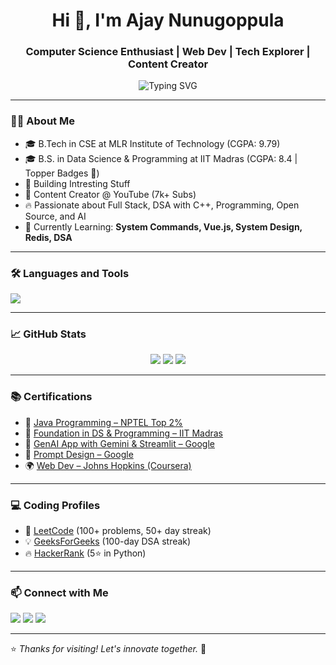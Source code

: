 <h1 align="center">Hi 👋, I'm Ajay Nunugoppula</h1>
<h3 align="center">Computer Science Enthusiast | Web Dev | Tech Explorer | Content Creator</h3>

<p align="center">
  <img src="https://readme-typing-svg.demolab.com?font=Fira+Code&pause=1000&center=true&vCenter=true&width=435&lines=Code.+Create.+Connect.;Dual+Degree+Student;Web+Dev+Specialist;7k%2B+YouTube+Community;DSA+Explorer" alt="Typing SVG" />
</p>


---

### 🧑‍💻 About Me
- 🎓 B.Tech in CSE at MLR Institute of Technology (CGPA: 9.79)
- 🎓 B.S. in Data Science & Programming at IIT Madras (CGPA: 8.4 | Topper Badges 🏅)
- 🚀 Building Intresting Stuff
- 🎥 Content Creator @ YouTube (7k+ Subs)
- 🔥 Passionate about Full Stack, DSA with C++, Programming, Open Source, and AI
- 🧠 Currently Learning: **System Commands, Vue.js, System Design, Redis, DSA**

---

### 🛠️ Languages and Tools
<p align="left">
  <img src="https://skillicons.dev/icons?i=python,java,c,html,css,js,bootstrap,php,django,postgres,mysql,git,vscode" />
</p>

---

### 📈 GitHub Stats
<p align="center">
  <img src="https://github-readme-stats.vercel.app/api?username=ajay-nunugoppula&show_icons=true&theme=radical" />
  <img src="https://github-readme-streak-stats.herokuapp.com/?user=ajay-nunugoppula&theme=radical" />
  <img src="https://github-readme-stats.vercel.app/api/top-langs/?username=ajay-nunugoppula&layout=compact&theme=radical" />
</p>

---

### 📚 Certifications
- 🥇 [Java Programming – NPTEL Top 2%](#)
- 🧠 [Foundation in DS & Programming – IIT Madras](#)
- 🧠 [GenAI App with Gemini & Streamlit – Google](#)
- 🧠 [Prompt Design – Google](#)
- 🌍 [Web Dev – Johns Hopkins (Coursera)](#)

---

### 💻 Coding Profiles
- 🧠 [LeetCode](https://leetcode.com/u/ajay_nunugoppula/) (100+ problems, 50+ day streak)
- 💡 [GeeksForGeeks](https://www.geeksforgeeks.org/user/ajaynunugoppula/) (100-day DSA streak)
- 🔥 [HackerRank](https://www.hackerrank.com/profile/ajay_mlrit) (5⭐ in Python)


---

### 📫 Connect with Me
<p align="left">
  <a href="https://www.linkedin.com/in/ajay-kumar-nunugoppula-49441a256" target="_blank"><img src="https://img.shields.io/badge/LinkedIn-blue?style=for-the-badge&logo=linkedin" /></a>
  <a href="mailto:nunugoppulaajay7@gmail.com"><img src="https://img.shields.io/badge/Email-red?style=for-the-badge&logo=gmail" /></a>
  <a href="https://github.com/ajay-nunugoppula"><img src="https://img.shields.io/badge/GitHub-black?style=for-the-badge&logo=github" /></a>
</p>

---

⭐ *Thanks for visiting! Let's innovate together.* 🚀
